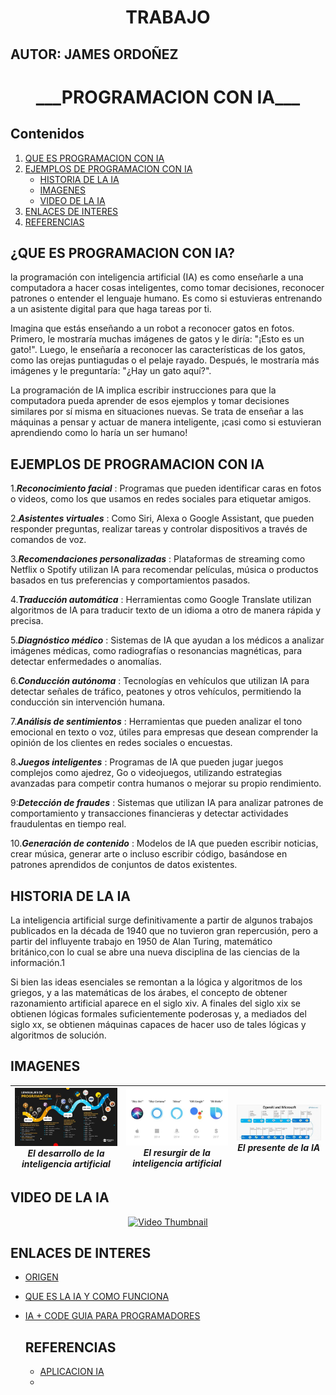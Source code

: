 <h1 align="center">TRABAJO</h1>

## AUTOR: JAMES ORDOÑEZ
<h1 align="center">___PROGRAMACION CON IA___ </h1>

## Contenidos
1. [QUE ES PROGRAMACION CON IA](#que-es-programacion-con-ia)
2. [EJEMPLOS DE PROGRAMACION CON IA](#ejemplos-de-programacion-con-ia)
   - [HISTORIA DE LA IA](#historia-de-la-ia)
   - [IMAGENES](#imagenes)
   - [VIDEO DE LA IA](#video-de-la-ia)
3. [ENLACES DE INTERES](#enlaces-de-interes)
4. [REFERENCIAS](#referencias)

  
   

## ¿QUE ES PROGRAMACION CON IA?
 la programación con inteligencia artificial (IA) es como enseñarle a una computadora a hacer cosas inteligentes, como tomar decisiones, reconocer patrones o entender el lenguaje humano. Es como si estuvieras entrenando a un asistente digital para que haga tareas por ti.

Imagina que estás enseñando a un robot a reconocer gatos en fotos. Primero, le mostraría muchas imágenes de gatos y le diría: "¡Esto es un gato!". Luego, le enseñaría a reconocer las características de los gatos, como las orejas puntiagudas o el pelaje rayado. Después, le mostraría más imágenes y le preguntaría: "¿Hay un gato aquí?".

La programación de IA implica escribir instrucciones para que la computadora pueda aprender de esos ejemplos y tomar decisiones similares por sí misma en situaciones nuevas. Se trata de enseñar a las máquinas a pensar y actuar de manera inteligente, ¡casi como si estuvieran aprendiendo como lo haría un ser humano!

## EJEMPLOS DE PROGRAMACION CON IA

1.___Reconocimiento facial___ : Programas que pueden identificar caras en fotos o videos, como los que usamos en redes sociales para etiquetar amigos.

2.___Asistentes virtuales___ : Como Siri, Alexa o Google Assistant, que pueden responder preguntas, realizar tareas y controlar dispositivos a través de comandos de voz.

3.___Recomendaciones personalizadas___ : Plataformas de streaming como Netflix o Spotify utilizan IA para recomendar películas, música o productos basados ​​en tus preferencias y comportamientos pasados.

4.___Traducción automática___ : Herramientas como Google Translate utilizan algoritmos de IA para traducir texto de un idioma a otro de manera rápida y precisa.

5.___Diagnóstico médico___ : Sistemas de IA que ayudan a los médicos a analizar imágenes médicas, como radiografías o resonancias magnéticas, para detectar enfermedades o anomalías.

6.___Conducción autónoma___ : Tecnologías en vehículos que utilizan IA para detectar señales de tráfico, peatones y otros vehículos, permitiendo la conducción sin intervención humana.

7.___Análisis de sentimientos___ : Herramientas que pueden analizar el tono emocional en texto o voz, útiles para empresas que desean comprender la opinión de los clientes en redes sociales o encuestas.

8.___Juegos inteligentes___ : Programas de IA que pueden jugar juegos complejos como ajedrez, Go o videojuegos, utilizando estrategias avanzadas para competir contra humanos o mejorar su propio rendimiento.

9:___Detección de fraudes___ : Sistemas que utilizan IA para analizar patrones de comportamiento y transacciones financieras y detectar actividades fraudulentas en tiempo real.

10.___Generación de contenido___ : Modelos de IA que pueden escribir noticias, crear música, generar arte o incluso escribir código, basándose en patrones aprendidos de conjuntos de datos existentes.

## HISTORIA DE LA IA
La inteligencia artificial surge definitivamente a partir de algunos trabajos publicados en la década de 1940 que no tuvieron gran repercusión, pero a partir del influyente trabajo en 1950 de Alan Turing, matemático británico,con lo cual se abre una nueva disciplina de las ciencias de la información.1​

Si bien las ideas esenciales se remontan a la lógica y algoritmos de los griegos, y a las matemáticas de los árabes, el concepto de obtener razonamiento artificial aparece en el siglo xiv. A finales del siglo xix se obtienen lógicas formales suficientemente poderosas y, a mediados del siglo xx, se obtienen máquinas capaces de hacer uso de tales lógicas y algoritmos de solución.


## IMAGENES

| <img src="./logos/historia-programacion-web.jpg" style="width:900px;">*El desarrollo de la inteligencia artificial* | <img src="./logos/virtualassistant.png.jpg" style="width:900px;">*El resurgir de la inteligencia artificial* | <img src="./logos/historia-openai-microsoft.jpg.jpg" style="width:900px;">*El presente de la IA* |
|:---:|:---:|:---:|

## VIDEO DE LA IA

<p align="center">
  <a href="https://www.youtube.com/watch?v=xnvocqg1J5o&ab_channel=Asociaci%C3%B3nColibr%C3%AD" target="_blank">
    <img src="https://img.youtube.com/vi/xnvocqg1J5o/0.jpg" alt="Video Thumbnail">
  </a>
</p>



## ENLACES DE INTERES
- [ORIGEN ](https://www.youtube.com/watch?v=kwjiqBvXVeA&ab_channel=ConmiMente)
- [QUE ES LA IA Y COMO FUNCIONA](https://www.youtube.com/watch?v=_tA5cinv0U8&ab_channel=Derivando)
- [IA + CODE GUIA PARA PROGRAMADORES](https://developero.io/ai-for-developers)


  ## REFERENCIAS
  - [APLICACION IA ](https://deepmind.google/technologies/gemini/#introduction)
  - 
  










